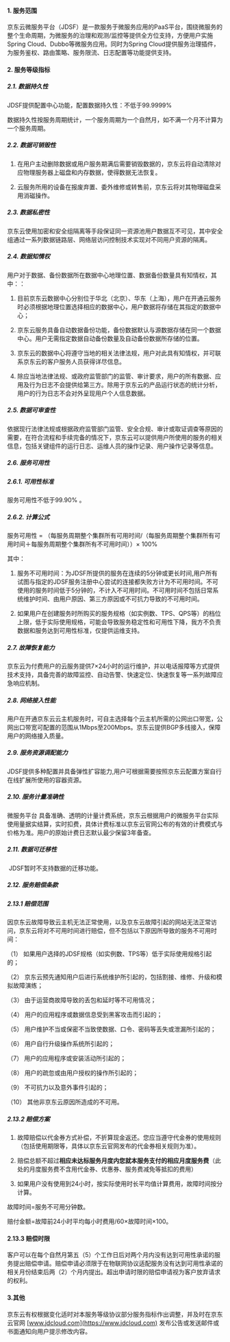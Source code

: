 #### 1. **服务范围**

京东云微服务平台（JDSF）是一款服务于微服务应用的PaaS平台，围绕微服务的整个生命周期，为微服务的治理和观测/监控等提供全方位支持，方便用户实施Spring Cloud、Dubbo等微服务应用。同时为Spring Cloud提供服务治理插件，为服务鉴权、路由策略、服务限流、日志配置等功能提供支持。

 

#### 2. **服务等级指标**

##### 2.1. **数据持久性**

JDSF提供配置中心功能，配置数据持久性：不低于99.9999%

数据持久性按服务周期统计，一个服务周期为一个自然月，如不满一个月不计算为一个服务周期。

##### 2.2. **数据可销毁性**

1) 在用户主动删除数据或用户服务期满后需要销毁数据的，京东云将自动清除对应物理服务器上磁盘和内存数据，使得数据无法恢复。

2) 云服务所用的设备在报废弃置、委外维修或转售前，京东云将对其物理磁盘采用消磁操作。

##### 2.3. **数据私密性**

京东云使用加密和安全组隔离等手段保证同一资源池用户数据互不可见，其中安全组通过一系列数据链路层、网络层访问控制技术实现对不同用户资源的隔离。 

##### 2.4. **数据知情权** 

用户对于数据、备份数据所在数据中心地理位置、数据备份数量具有知情权，其中：：

1) 目前京东云数据中心分别位于华北（北京）、华东（上海），用户在开通云服务时必须根据地理位置选择相应的数据中心，用户数据将存储在其指定的数据中心；

2) 京东云服务具备自动数据备份功能，备份数据默认与源数据存储在同一个数据中心。用户无需指定数据自动备份数量及自动备份数据所存储的位置。

3) 京东云的数据中心将遵守当地的相关法律法规，用户对此具有知情权，并可联系京东云的客户服务人员获得详尽信息。

4) 除应当地法律法规、或政府监管部门的监管、审计要求，用户的所有数据、应用及行为日志不会提供给第三方。除用于京东云的产品运行状态的统计分析，用户的行为日志不会对外呈现用户个人信息数据。

##### 2.5. **数据可审查性**

依据现行法律法规或根据政府监管部门监管、安全合规、审计或取证调查等原因的需要，在符合流程和手续完备的情况下，京东云可以提供用户所使用的服务的相关信息，包括关键组件的运行日志、运维人员的操作记录、用户操作记录等信息。

##### 2.6. **服务可用性**

##### 2.6.1. **可用性标准**

服务可用性不低于99.90% 。

##### 2.6.2. **计算公式**

服务可用性 = （每服务周期整个集群所有可用时间/（每服务周期整个集群所有可用时间＋每服务周期整个集群所有不可用时间））× 100%  

其中：

1) 服务不可用时间：为JDSF所提供的服务在连续的5分钟或更长时间,用户所有试图与指定的JDSF服务注册中心尝试的连接都失败方计为不可用时间。不可使用的服务时间低于5分钟的，不计入不可用时间。不可用时间不包括日常系统维护时间、由用户原因、第三方原因或不可抗力导致的不可用时间。 

2) 如果用户在创建服务时所购买的服务规格（如实例数、TPS、QPS等）的档位上限，低于实际使用规格，可能会导致服务稳定性和可用性下降，我方不负责数据和服务达到可用性标准，仅提供运维支持。 

##### 2.7. **故障恢复能力**

京东云为付费用户的云服务提供7×24小时的运行维护，并以电话报障等方式提供技术支持，具备完善的故障监控、自动告警、快速定位、快速恢复等一系列故障应急响应机制。 

##### 2.8. **网络接入性能**

用户在开通京东云云主机服务时，可自主选择每个云主机所需的公网出口带宽，公网出口带宽可配置的范围从1Mbps至200Mbps。京东云提供BGP多线接入，保障用户的网络接入质量。

##### 2.9. **服务资源调配能力**

JDSF提供多种配置并具备弹性扩容能力,用户可根据需要按照京东云配置方案自行在线扩展所使用的容器资源。 

##### 2.10. **服务计量准确性** 

微服务平台 具备准确、透明的计量计费系统，京东云根据用户的微服务平台实际使用量据实结算，实时扣费，具体计费标准以京东云官网公布的有效的计费模式与价格为准。用户的原始计费日志默认最少保留3年备查。

##### 2.11. **数据可迁移性**

​	JDSF暂时不支持数据的迁移功能。 

##### 2.12. **服务赔偿条款**

##### 2.13.1 **赔偿范围**

因京东云故障导致云主机无法正常使用，以及京东云故障引起的网站无法正常访问，京东云将对不可用时间进行赔偿，但不包括以下原因所导致的服务不可用时间：

（1） 如果用户选择的JDSF规格（如实例数、TPS等）低于实际使用规格引起的；

（2） 京东云预先通知用户后进行系统维护所引起的，包括割接、维修、升级和模拟故障演练；

（3） 由于运营商故障导致的丢包和延时等不可用情况；

（4） 用户的应用程序或数据信息受到黑客攻击而引起的；

（5） 用户维护不当或保密不当致使数据、口令、密码等丢失或泄漏所引起的；

（6） 用户自行升级操作系统所引起的；

（7） 用户的应用程序或安装活动所引起的；

（8） 用户的疏忽或由用户授权的操作所引起的；

（9） 不可抗力以及意外事件引起的；

（10） 其他非京东云原因所造成的不可用。

 

##### 2.13.2 **赔偿方案**

1) 故障赔偿以代金券方式补偿，不折算现金返还。您应当遵守代金券的使用规则（包括使用期限等，具体以京东云官网发布的代金券相关规则为准）。

2) 赔偿总额不超过**相应未达标服务月度内您就本服务支付的相应月度服务费**（此处的月度服务费不含用代金券、优惠券、服务费减免等抵扣的费用）

3) 如果用户没有使用到24小时，按实际使用时长平均值计算费用，故障时间按分计算。 

故障时间=服务不可用分钟数。

赔付金额=故障前24小时平均每小时费用/60×故障时间×100。 

#### 2.13.3 **赔偿时限**

客户可以在每个自然月第五（5）个工作日后对两个月内没有达到可用性承诺的服务提出赔偿申请。赔偿申请必须限于在物联网协议适配服务没有达到可用性承诺的相关月份结束后两（2）个月内提出。超出申请时限的赔偿申请视为客户放弃请求的权利。 

#### **3.其他**

京东云有权根据变化适时对本服务等级协议部分服务指标作出调整，并及时在京东云官网 [www.jdcloud.com](https://www.jdcloud.com) 发布公告或发送邮件或书面通知向用户提示修改内容。

 